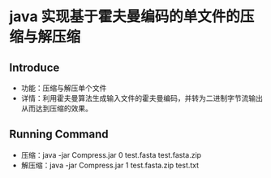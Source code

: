 # java 实现基于霍夫曼编码的单文件的压缩与解压缩
## Introduce
* 功能：压缩与解压单个文件
* 详情：利用霍夫曼算法生成输入文件的霍夫曼编码，并转为二进制字节流输出从而达到压缩的效果。

## Running Command
* 压缩：java -jar Compress.jar 0 test.fasta test.fasta.zip
* 解压缩：java -jar Compress.jar 1 test.fasta.zip test.txt
